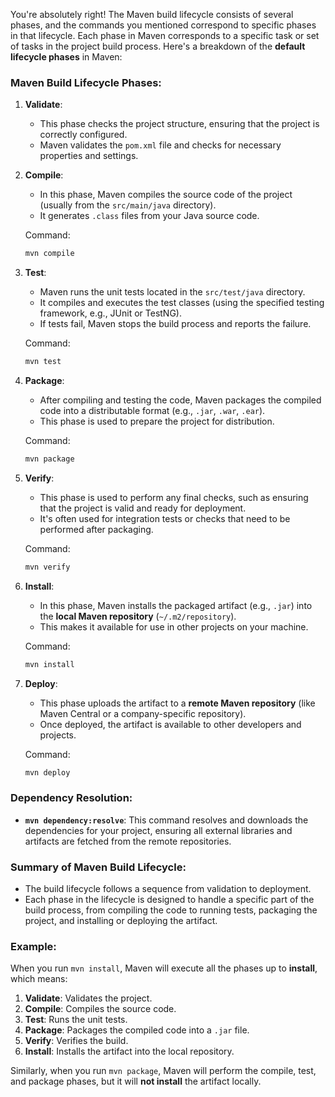 You're absolutely right! The Maven build lifecycle consists of several phases, and the commands you mentioned correspond to specific phases in that lifecycle. Each phase in Maven corresponds to a specific task or set of tasks in the project build process. Here's a breakdown of the **default lifecycle phases** in Maven:

### Maven Build Lifecycle Phases:
1. **Validate**: 
   - This phase checks the project structure, ensuring that the project is correctly configured.
   - Maven validates the `pom.xml` file and checks for necessary properties and settings.

2. **Compile**:
   - In this phase, Maven compiles the source code of the project (usually from the `src/main/java` directory).
   - It generates `.class` files from your Java source code.

   Command: 
   ```bash
   mvn compile
   ```

3. **Test**:
   - Maven runs the unit tests located in the `src/test/java` directory.
   - It compiles and executes the test classes (using the specified testing framework, e.g., JUnit or TestNG).
   - If tests fail, Maven stops the build process and reports the failure.

   Command:
   ```bash
   mvn test
   ```

4. **Package**:
   - After compiling and testing the code, Maven packages the compiled code into a distributable format (e.g., `.jar`, `.war`, `.ear`).
   - This phase is used to prepare the project for distribution.

   Command:
   ```bash
   mvn package
   ```

5. **Verify**:
   - This phase is used to perform any final checks, such as ensuring that the project is valid and ready for deployment.
   - It's often used for integration tests or checks that need to be performed after packaging.

   Command:
   ```bash
   mvn verify
   ```

6. **Install**:
   - In this phase, Maven installs the packaged artifact (e.g., `.jar`) into the **local Maven repository** (`~/.m2/repository`).
   - This makes it available for use in other projects on your machine.

   Command:
   ```bash
   mvn install
   ```

7. **Deploy**:
   - This phase uploads the artifact to a **remote Maven repository** (like Maven Central or a company-specific repository).
   - Once deployed, the artifact is available to other developers and projects.

   Command:
   ```bash
   mvn deploy
   ```

### Dependency Resolution:
- **`mvn dependency:resolve`**: This command resolves and downloads the dependencies for your project, ensuring all external libraries and artifacts are fetched from the remote repositories.

### Summary of Maven Build Lifecycle:
- The build lifecycle follows a sequence from validation to deployment.
- Each phase in the lifecycle is designed to handle a specific part of the build process, from compiling the code to running tests, packaging the project, and installing or deploying the artifact.

### Example:
When you run `mvn install`, Maven will execute all the phases up to **install**, which means:
1. **Validate**: Validates the project.
2. **Compile**: Compiles the source code.
3. **Test**: Runs the unit tests.
4. **Package**: Packages the compiled code into a `.jar` file.
5. **Verify**: Verifies the build.
6. **Install**: Installs the artifact into the local repository.

Similarly, when you run `mvn package`, Maven will perform the compile, test, and package phases, but it will **not install** the artifact locally.
